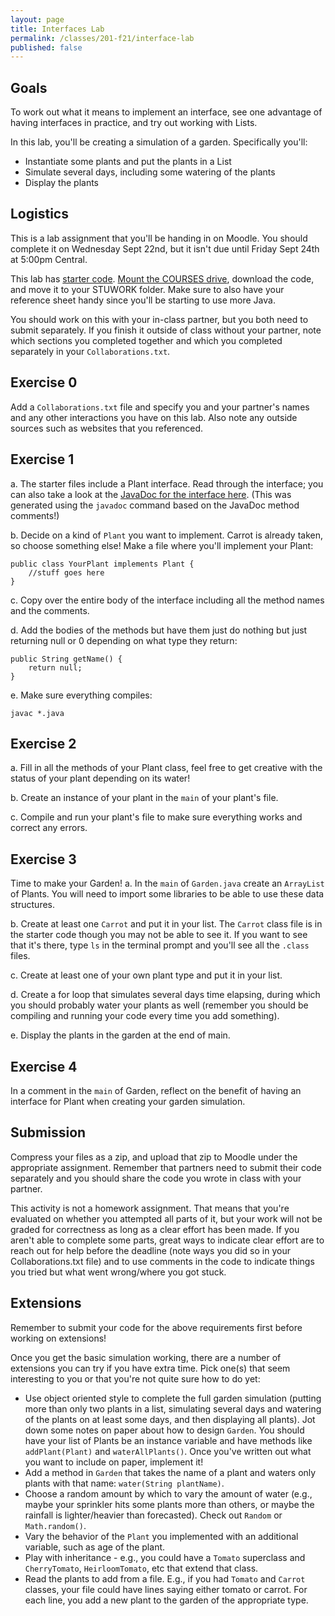 ```yaml
---
layout: page
title: Interfaces Lab
permalink: /classes/201-f21/interface-lab
published: false
---
```




## Goals
To work out what it means to implement an interface, see one advantage of having interfaces in practice, and try out working with Lists.

In this lab, you'll be creating a simulation of a garden. Specifically you'll:
* Instantiate some plants and put the plants in a List
* Simulate several days, including some watering of the plants
* Display the plants

## Logistics
This is a lab assignment that you'll be handing in on Moodle. You should complete it on Wednesday Sept 22nd, but it isn't due until Friday Sept 24th at 5:00pm Central.

This lab has [starter code](GardenLabStarter.zip). 
[Mount the COURSES drive](https://wiki.carleton.edu/pages/viewpage.action?spaceKey=carl&title=CS+111+and+201+workflow+in+CS+labs), download the code, and move it to your STUWORK folder.
Make sure to also have your reference sheet handy since you'll be starting to use more Java.

You should work on this with your in-class partner, but you both need to submit separately. 
If you finish it outside of class without your partner, note which sections you completed together and which you completed separately in your `Collaborations.txt`.

## Exercise 0
Add a `Collaborations.txt` file and specify you and your partner's names and any other interactions you have on this lab. Also note any outside sources such as websites that you referenced. 

## Exercise 1
a. The starter files include a Plant interface. 
Read through the interface; you can also take a look at the [JavaDoc for the interface here](http://www.cs.carleton.edu/faculty/arafferty/cs201_spr2020/lectures/labs/gardenLab/javadoc/Plant.html). (This was generated using the `javadoc` command based on the JavaDoc method comments!)

b. Decide on a kind of `Plant` you want to implement. Carrot is already taken, so choose something else! Make a file where you'll implement your Plant:
```
public class YourPlant implements Plant {
    //stuff goes here
}
```

c. Copy over the entire body of the interface including all the method names and the comments.

d. Add the bodies of the methods but have them just do nothing but just returning null or 0 depending on what type they return:
```
public String getName() {
    return null;
}
```

e. Make sure everything compiles:
```
javac *.java
```

## Exercise 2
a. Fill in all the methods of your Plant class, feel free to get creative with the status of your plant depending on its water!

b. Create an instance of your plant in the `main` of your plant's file.

c. Compile and run your plant's file to make sure everything works and correct any errors.

## Exercise 3
Time to make your Garden!
a. In the `main` of `Garden.java` create an `ArrayList` of Plants. You will need to import some libraries to be able to use these data structures.

b. Create at least one `Carrot` and put it in your list. The `Carrot` class file is in the starter code though you may not be able to see it. If you want to see that it's there, type `ls` in the terminal prompt and you'll see all the `.class` files.

c. Create at least one of your own plant type and put it in your list.

d. Create a for loop that simulates several days time elapsing, during which you should probably water your plants as well (remember you should be compiling and running your code every time you add something).

e. Display the plants in the garden at the end of main.

## Exercise 4
In a comment in the `main` of Garden, reflect on the benefit of having an interface for Plant when creating your garden simulation.

## Submission
Compress your files as a zip, and upload that zip to Moodle under the appropriate assignment.
Remember that partners need to submit their code separately and you should share the code you wrote in class with your partner.

This activity is not a homework assignment. That means that you're evaluated on whether you attempted all parts of it, but your work will not be graded for correctness as long as a clear effort has been made. If you aren't able to complete some parts, great ways to indicate clear effort are to reach out for help before the deadline (note ways you did so in your Collaborations.txt file) and to use comments in the code to indicate things you tried but what went wrong/where you got stuck.

## Extensions
Remember to submit your code for the above requirements first before working on extensions!

Once you get the basic simulation working, there are a number of extensions you can try if you have extra time. Pick one(s) that seem interesting to you or that you're not quite sure how to do yet:

* Use object oriented style to complete the full garden simulation (putting more than only two plants in a list, simulating several days and watering of the plants on at least some days, and then displaying all plants). Jot down some notes on paper about how to design `Garden`. You should have your list of Plants be an instance variable and have methods like `addPlant(Plant)` and `waterAllPlants()`. Once you've written out what you want to include on paper, implement it!
* Add a method in `Garden` that takes the name of a plant and waters only plants with that name: `water(String plantName)`.
* Choose a random amount by which to vary the amount of water (e.g., maybe your sprinkler hits some plants more than others, or maybe the rainfall is lighter/heavier than forecasted). Check out `Random` or `Math.random()`.
* Vary the behavior of the `Plant` you implemented with an additional variable, such as age of the plant.
* Play with inheritance - e.g., you could have a `Tomato` superclass and `CherryTomato`, `HeirloomTomato`, etc that extend that class.
* Read the plants to add from a file. E.g., if you had `Tomato` and `Carrot` classes, your file could have lines saying either tomato or carrot. For each line, you add a new plant to the garden of the appropriate type.